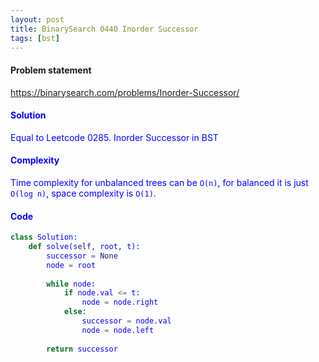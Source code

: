 ```yaml
---
layout: post
title: BinarySearch 0440 Inorder Successor
tags: [bst]
---
```


#### Problem statement

<a href="https://binarysearch.com/problems/Inorder-Successor/"> <font color = blue>https://binarysearch.com/problems/Inorder-Successor/

#### Solution
Equal to Leetcode 0285. Inorder Successor in BST

#### Complexity
Time complexity for unbalanced trees can be `O(n)`, for balanced it is just `O(log n)`, space complexity is `O(1)`.

#### Code
```python
class Solution:
    def solve(self, root, t):
        successor = None
        node = root
                
        while node:
            if node.val <= t:
                node = node.right
            else:
                successor = node.val
                node = node.left
        
        return successor
```
